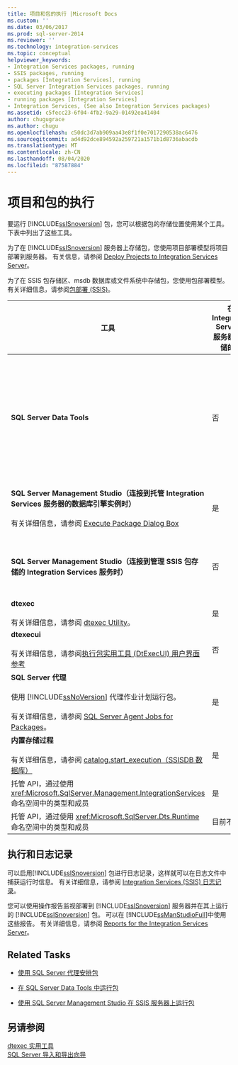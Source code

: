 ```yaml
---
title: 项目和包的执行 |Microsoft Docs
ms.custom: ''
ms.date: 03/06/2017
ms.prod: sql-server-2014
ms.reviewer: ''
ms.technology: integration-services
ms.topic: conceptual
helpviewer_keywords:
- Integration Services packages, running
- SSIS packages, running
- packages [Integration Services], running
- SQL Server Integration Services packages, running
- executing packages [Integration Services]
- running packages [Integration Services]
- Integration Services, (See also Integration Services packages)
ms.assetid: c5fecc23-6f04-4fb2-9a29-01492ea41404
author: chugugrace
ms.author: chugu
ms.openlocfilehash: c50dc3d7ab909aa43e8f1f0e7017290538ac6476
ms.sourcegitcommit: ad4d92dce894592a259721a1571b1d8736abacdb
ms.translationtype: MT
ms.contentlocale: zh-CN
ms.lasthandoff: 08/04/2020
ms.locfileid: "87587884"
---
```

# <a name="execution-of-projects-and-packages"></a>项目和包的执行
  要运行 [!INCLUDE[ssISnoversion](../../includes/ssisnoversion-md.md)] 包，您可以根据包的存储位置使用某个工具。 下表中列出了这些工具。  
  
 为了在 [!INCLUDE[ssISnoversion](../../includes/ssisnoversion-md.md)] 服务器上存储包，您使用项目部署模型将项目部署到服务器。 有关信息，请参阅 [Deploy Projects to Integration Services Server](../deploy-projects-to-integration-services-server.md)。  
  
 为了在 SSIS 包存储区、msdb 数据库或文件系统中存储包，您使用包部署模型。 有关详细信息，请参阅[包部署 &#40;SSIS&#41;](legacy-package-deployment-ssis.md)。  
  
|工具|在 Integration Services 服务器上存储的包|在 SSIS 包存储区或 msdb 数据库中存储的包|在文件系统中存储的包，在属于 SSIS 包存储区的位置之外|  
|----------|-----------------------------------------------------------------|--------------------------------------------------------------------------------|-----------------------------------------------------------------------------------------------------------------|  
|**SQL Server Data Tools**|否|否<br /><br /> 但是，你可以将现有包从包括 msdb 数据库的 [!INCLUDE[ssIS](../../includes/ssis-md.md)] 包存储区添加到项目中。 以此方式将现有包添加到项目中将在文件系统中生成该包的本地副本。|是|  
|**SQL Server Management Studio（连接到托管 Integration Services 服务器的数据库引擎实例时）**<br /><br /> 有关详细信息，请参阅 [Execute Package Dialog Box](../execute-package-dialog-box.md)|是|否<br /><br /> 但是，可以从这些位置将包导入服务器。|否<br /><br /> 但是，可以从文件系统将包导入服务器。|  
|**SQL Server Management Studio（连接到管理 SSIS 包存储的 Integration Services 服务时）**|否|是|否<br /><br /> 但是，可以从文件系统将包导入 [!INCLUDE[ssIS](../../includes/ssis-md.md)] 包存储区中。|  
|**dtexec**<br /><br /> 有关详细信息，请参阅 [dtexec Utility](dtexec-utility.md)。|是|是|是|  
|**dtexecui**<br /><br /> 有关详细信息，请参阅[执行包实用工具 (DtExecUI) 用户界面参考](execute-package-utility-dtexecui-ui-reference.md)|否|是|是|  
|**SQL Server 代理**<br /><br /> 使用 [!INCLUDE[ssNoVersion](../../includes/ssnoversion-md.md)] 代理作业计划运行包。<br /><br /> 有关详细信息，请参阅 [SQL Server Agent Jobs for Packages](sql-server-agent-jobs-for-packages.md)。|是|是|是|  
|**内置存储过程**<br /><br /> 有关详细信息，请参阅 [catalog.start_execution（SSISDB 数据库）](/sql/integration-services/system-stored-procedures/catalog-start-execution-ssisdb-database)|是|否|否|  
|托管 API，通过使用 <xref:Microsoft.SqlServer.Management.IntegrationServices> 命名空间中的类型和成员|是|否|否|  
|托管 API，通过使用 <xref:Microsoft.SqlServer.Dts.Runtime> 命名空间中的类型和成员|目前不可用|是|是|  
  
## <a name="execution-and-logging"></a>执行和日志记录  
 可以启用[!INCLUDE[ssISnoversion](../../includes/ssisnoversion-md.md)] 包进行日志记录，这样就可以在日志文件中捕获运行时信息。 有关详细信息，请参阅 [Integration Services (SSIS) 日志记录](../performance/integration-services-ssis-logging.md)。  
  
 您可以使用操作报告监视部署到 [!INCLUDE[ssISnoversion](../../includes/ssisnoversion-md.md)] 服务器并在其上运行的 [!INCLUDE[ssISnoversion](../../includes/ssisnoversion-md.md)] 包。 可以在 [!INCLUDE[ssManStudioFull](../../includes/ssmanstudiofull-md.md)]中使用这些报告。 有关详细信息，请参阅 [Reports for the Integration Services Server](../reports-for-the-integration-services-server.md)。  
  
## <a name="related-tasks"></a>Related Tasks  
  
-   [使用 SQL Server 代理安排包](../schedule-a-package-by-using-sql-server-agent.md)  
  
-   [在 SQL Server Data Tools 中运行包](../run-a-package-in-sql-server-data-tools.md)  
  
-   [使用 SQL Server Management Studio 在 SSIS 服务器上运行包](../run-a-package-on-the-ssis-server-using-sql-server-management-studio.md)  
  
## <a name="see-also"></a>另请参阅  
 [dtexec 实用工具](dtexec-utility.md)   
 [SQL Server 导入和导出向导](../import-export-data/import-and-export-data-with-the-sql-server-import-and-export-wizard.md)  
  
  
